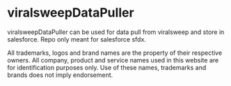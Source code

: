 # viralsweepDataPuller
viralsweepDataPuller can be used for data pull from viralsweep and store in salesforce. Repo only meant for salesforce sfdx.


All trademarks, logos and brand names are the property of their respective owners. All company, product and service names used in this website are for identification purposes only. Use of these names, trademarks and brands does not imply endorsement.
